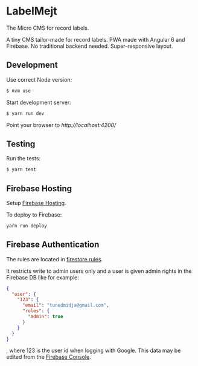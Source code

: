 # LabelMejt

The Micro CMS for record labels.

A tiny CMS tailor-made for record labels. PWA made with Angular 6 and Firebase. No traditional backend needed. Super-responsive layout.


## Development

Use correct Node version:
```sh
$ nvm use
```

Start development server:
```sh
$ yarn run dev
```

Point your browser to *http://localhost:4200/*


## Testing

Run the tests:
```sh
$ yarn test
```

## Firebase Hosting

Setup [Firebase Hosting](https://firebase.google.com/docs/hosting/).

To deploy to Firebase:
```sh
yarn run deploy
```


## Firebase Authentication

The rules are located in [firestore.rules](firestore.rules).

It restricts write to admin users only and a user is given admin rights in the Firebase DB like for example:

```json
{ 
  "user": {
    "123": {
      "email": "tunedmidja@gmail.com",
      "roles": {
        "admin": true 
      }
    }
  }
}
```

, where 123 is the user id when logging with Google.
This data may be edited from the [Firebase Console](
https://console.firebase.google.com/).
